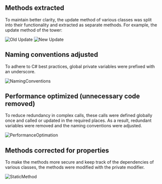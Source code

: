 ## Methods extracted

  To maintain better clarity, the update method of various classes was split into their functionality and extracted as separate methods. For example, the update method of the tower:

![Old Update](https://github.com/argastle/TowerDefense/blob/main/Projektmanagement/Clean%20Code/Screenshots/OldUpdate.png)
![New Update](https://github.com/argastle/TowerDefense/blob/main/Projektmanagement/Clean%20Code/Screenshots/NewUpdate.png)

## Naming conventions adjusted

  To adhere to C# best practices, global private variables were prefixed with an underscore.

![NamingConventions](https://github.com/argastle/TowerDefense/blob/main/Projektmanagement/Clean%20Code/Screenshots/NamingConventions.png)

## Performance optimized (unnecessary code removed)

  To reduce redundancy in complex calls, these calls were defined globally once and called or updated in the required places.
  As a result, redundant variables were removed and the naming conventions were adjusted.

![PerformanceOptimation](https://github.com/argastle/TowerDefense/blob/main/Projektmanagement/Clean%20Code/Screenshots/PerformanceOptimation.png)

## Methods corrected for properties

  To make the methods more secure and keep track of the dependencies of various classes, the methods were modified with the private modifier.
  
![StaticMethod](https://github.com/argastle/TowerDefense/blob/main/Projektmanagement/Clean%20Code/Screenshots/StaticMethod.png)
